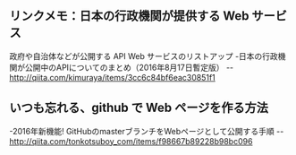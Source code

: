 ## リンクメモ：日本の行政機関が提供する Web サービス

政府や自治体などが公開する API Web サービスのリストアップ
-日本の行政機関が公開中のAPIについてのまとめ（2016年8月17日暫定版）
--http://qiita.com/kimuraya/items/3cc6c84bf6eac30851f1


## いつも忘れる、github で Web ページを作る方法

-2016年新機能! GitHubのmasterブランチをWebページとして公開する手順
--http://qiita.com/tonkotsuboy_com/items/f98667b89228b98bc096


